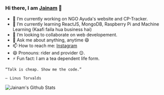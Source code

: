 ### Hi there, I am [Jainam](https://th3c0d3br34ker.github.io) 👋

- 🔭 I’m currently working on NGO Ayuda's website and CP-Tracker.
- 🌱 I’m currently learning ReactJS, MongoDB, Raspberry Pi and Machine Learning (Kaafi faila hua business hai) 
- 👯 I’m looking to collaborate on web developement.
- 💬 Ask me about anything, anytime 😄 
- 📫 How to reach me: [Instagram](https://www.instagram.com/_the_apollyon_/)
- 😄 Pronouns: rider and provider 😌.
- ⚡ Fun fact: I am a tea dependent life form.  

```
“Talk is cheap. Show me the code.”

― Linus Torvalds
```

![Jainam's Github Stats](https://github-readme-stats.vercel.app/api?username=th3c0d3br34ker&show_icons=true&icon_color=000&title_color=000)
